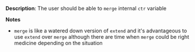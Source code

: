 __Description__: The user should be able to `merge` internal `ctr` variable

__Notes__

- `merge` is like a watered down version of `extend` and it's advantageous to use `extend` over `merge` although there are time when `merge` could be right medicine depending on the situation
